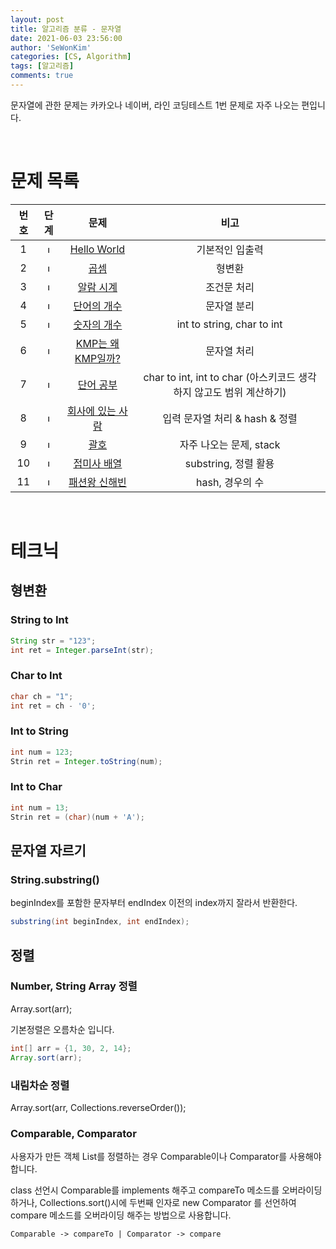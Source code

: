 ```yaml
---
layout: post
title: 알고리즘 분류 - 문자열
date: 2021-06-03 23:56:00
author: 'SeWonKim'
categories: [CS, Algorithm]
tags: [알고리즘]
comments: true
---
```


문자열에 관한 문제는 카카오나 네이버, 라인 코딩테스트 1번 문제로 자주 나오는 편입니다.

&nbsp;

# 문제 목록

| 번호  |                                                                   단계                                                                    |                           문제                            |                                비고                                 |
| :---: | :---------------------------------------------------------------------------------------------------------------------------------------: | :-------------------------------------------------------: | :-----------------------------------------------------------------: |
|   1   | <img width="12" alt="level5" src="https://user-images.githubusercontent.com/30452963/120666450-91e25f80-c4c7-11eb-9143-49b6c64a26f9.png"> |    [Hello World](https://www.acmicpc.net/problem/2557)    |                           기본적인 입출력                           |
|   2   | <img width="12" alt="level4" src="https://user-images.githubusercontent.com/30452963/120667184-35cc0b00-c4c8-11eb-9371-29ac5831eba6.png"> |       [곱셈](https://www.acmicpc.net/problem/2588)        |                               형변환                                |
|   3   | <img width="12" alt="level3" src="https://user-images.githubusercontent.com/30452963/120669078-146c1e80-c4ca-11eb-9b9c-5ee724c7b020.png"> |     [알람 시계](https://www.acmicpc.net/problem/2884)     |                             조건문 처리                             |
|   4   | <img width="12" alt="level2" src="https://user-images.githubusercontent.com/30452963/120670803-bd674900-c4cb-11eb-8eb7-c542cece8393.png"> |    [단어의 개수](https://www.acmicpc.net/problem/1152)    |                             문자열 분리                             |
|   5   | <img width="12" alt="level2" src="https://user-images.githubusercontent.com/30452963/120670803-bd674900-c4cb-11eb-8eb7-c542cece8393.png"> |    [숫자의 개수](https://www.acmicpc.net/problem/2257)    |                     int to string, char to int                      |
|   6   | <img width="12" alt="level2" src="https://user-images.githubusercontent.com/30452963/120670803-bd674900-c4cb-11eb-8eb7-c542cece8393.png"> | [KMP는 왜 KMP일까?](https://www.acmicpc.net/problem/2902) |                             문자열 처리                             |
|   7   | <img width="12" alt="level1" src="https://user-images.githubusercontent.com/30452963/120675721-4b453300-c4d0-11eb-8510-82c8769fd4ab.png"> |     [단어 공부](https://www.acmicpc.net/problem/1157)     | char to int, int to char (아스키코드 생각하지 않고도 범위 계산하기) |
|   8   | <img width="12" alt="level5" src="https://user-images.githubusercontent.com/30452963/120680054-d6282c80-c4d4-11eb-94b9-afc50fa1c08c.png"> | [회사에 있는 사람](https://www.acmicpc.net/problem/7785)  |                   입력 문자열 처리 & hash & 정렬                    |
|   9   |                           <img width="12" alt="level4" src="https://d2gd6pc034wcta.cloudfront.net/tier/7.svg">                            |       [괄호](https://www.acmicpc.net/problem/9012)        |                       자주 나오는 문제, stack                       |
|  10   |                           <img width="12" alt="level4" src="https://d2gd6pc034wcta.cloudfront.net/tier/7.svg">                            |   [접미사 배열](https://www.acmicpc.net/problem/11656)    |                        substring, 정렬 활용                         |
|  11   |                           <img width="12" alt="level3" src="https://d2gd6pc034wcta.cloudfront.net/tier/8.svg">                            |   [패션왕 신해빈](https://www.acmicpc.net/problem/9375)   |                           hash, 경우의 수                           |


&nbsp;

# 테크닉

## 형변환
### String to Int

```java
String str = "123";
int ret = Integer.parseInt(str);
```

### Char to Int

```java
char ch = "1";
int ret = ch - '0';
```

### Int to String

```java
int num = 123;
Strin ret = Integer.toString(num);
```

### Int to Char

```java
int num = 13;
Strin ret = (char)(num + 'A');
```

## 문자열 자르기

### String.substring()

beginIndex를 포함한 문자부터 endIndex 이전의 index까지 잘라서 반환한다.

```java
substring(int beginIndex, int endIndex);
```

## 정렬

### Number, String Array 정렬

Array.sort(arr);

기본정렬은 오름차순 입니다.

```java
int[] arr = {1, 30, 2, 14};
Array.sort(arr);
```

### 내림차순 정렬

Array.sort(arr, Collections.reverseOrder());

### Comparable, Comparator

사용자가 만든 객체 List를 정렬하는 경우 Comparable이나 Comparator를 사용해야합니다. 

class 선언시 Comparable<T>를 implements 해주고 compareTo 메소드를 오버라이딩하거나, Collections.sort()시에 두번째 인자로 new Comparator<T> 를 선언하여 compare 메소드를 오버라이딩 해주는 방법으로 사용합니다.

`Comparable -> compareTo | Comparator -> compare`
